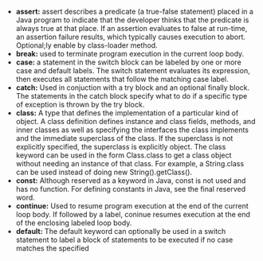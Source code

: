 - <b>assert:</b> assert describes a predicate (a true-false statement) placed in a Java program to indicate that the developer 
thinks that the predicate is always true at that place. If an assertion evaluates to false at run-time, an assertion failure 
results, which typically causes execution to abort. Optional;ly enable by class-loader method.
- <b>break:</b> used to terminate program execution in the current loop body.
- <b>case:</b> a statement in the switch block can be labeled by one or more case and default labels. The switch statement evaluates 
its expression, then executes all statements that follow the matching case label.
- <b>catch:</b> Used in conjuction with a try block and an optional finally block. The statements in the catch block specify what to
do if a specific type of exception is thrown by the try block.
- <b>class:</b> A type that defines the implementation of a particular kind of object. A class definition defines instance and class 
fields, methods, and inner classes as well as specifying the interfaces the class implements and the immediate superclass of 
the class. If the superclass is not explicitly specified, the superclass is explicitly object. The class keyword can be used
in the form Class.class to get a class object without needing an instance of that class. For example, a String.class can be
used instead of doing new String().getClass().
- <b>const:</b> Although reserved as a keyword in Java, const is not used and has no function. For defining constants in Java, see 
the final reserved word.
- <b>continue:</b> Used to resume program execution at the end of the current loop body. If followed by a label, coninue resumes
execution at the end of the enclosing labeled loop body.
- <b>default:</b> The default keyword can optionally be used in a switch statement to label a block of statements to be executed
if no case matches the specified
